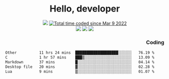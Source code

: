 # <div align='center' >Hello, developer</div>

<div align='center'>
  <a ><img src="https://img.shields.io/badge/dynamic/json?url=https%3A%2F%2Fapi.swo.moe%2Fstats%2Fgithub%2FFree-Aaron-Li&query=count&color=181717&label=GitHub&labelColor=282c34&logo=github&suffix=+follows&cacheSeconds=3600"></a>
  <a href="https://wakatime.com/@fe40087f-8eae-48dc-9950-ad0633db1591"><img src="https://wakatime.com/badge/user/fe40087f-8eae-48dc-9950-ad0633db1591.svg" alt="Total time coded since Mar 9 2022" /></a>
</div>
<div align='center'>
  <a><img src="https://img.shields.io/badge/Rookie-blue?style=plastic&logo=c&logoColor=blue&labelColor=F5B7DB"></a>
  <a><img src="https://img.shields.io/badge/Rookie-blue?style=plastic&logo=c%2B%2B&logoColor=blue&labelColor=F5B7DB"></a> 
  <a><img src="https://img.shields.io/badge/Rookie-blue?style=plastic&logo=python&logoColor=blue&labelColor=F5B7DB"></a> 
</div>

<div align='right'>
  <h3>Coding</h3>
</div>

<!--START_SECTION:waka-->

```txt
Other          11 hrs 24 mins  ███████████████████░░░░░░   76.19 %
C              1 hr 57 mins    ███▒░░░░░░░░░░░░░░░░░░░░░   13.09 %
Markdown       37 mins         █░░░░░░░░░░░░░░░░░░░░░░░░   04.14 %
Desktop file   20 mins         ▓░░░░░░░░░░░░░░░░░░░░░░░░   02.28 %
Lua            9 mins          ▒░░░░░░░░░░░░░░░░░░░░░░░░   01.07 %
```

<!--END_SECTION:waka-->




